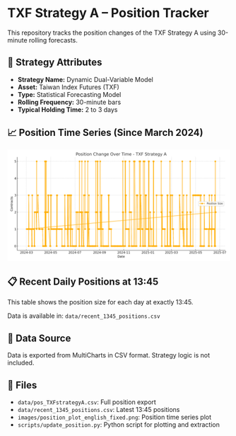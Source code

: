 # TXF Strategy A – Position Tracker

This repository tracks the position changes of the TXF Strategy A using 30-minute rolling forecasts.

## 📌 Strategy Attributes

- **Strategy Name:** Dynamic Dual-Variable Model  
- **Asset:** Taiwan Index Futures (TXF)  
- **Type:** Statistical Forecasting Model  
- **Rolling Frequency:** 30-minute bars  
- **Typical Holding Time:** 2 to 3 days

## 📈 Position Time Series (Since March 2024)

![Position Chart](images/position_plot_english_fixed.png)

## 📋 Recent Daily Positions at 13:45

This table shows the position size for each day at exactly 13:45.

Data is available in: `data/recent_1345_positions.csv`

## 🔄 Data Source

Data is exported from MultiCharts in CSV format. Strategy logic is not included.

## 📁 Files

- `data/pos_TXFstrategyA.csv`: Full position export  
- `data/recent_1345_positions.csv`: Latest 13:45 positions  
- `images/position_plot_english_fixed.png`: Position time series plot  
- `scripts/update_position.py`: Python script for plotting and extraction  
